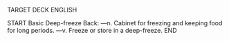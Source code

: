 TARGET DECK
ENGLISH

START
Basic
Deep-freeze
Back: —n. Cabinet for freezing and keeping food for long periods. —v. Freeze or store in a deep-freeze.
END
